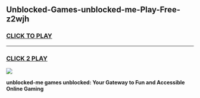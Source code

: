 
## Unblocked-Games-unblocked-me-Play-Free-z2wjh
<h3>
<a href="https://premium76.site?title=unblocked-me&ref=21A">CLICK TO PLAY</a></h3>
<hr>

<h3>
<a href="https://premium76.site?title=unblocked-me&ref=21A">CLICK 2 PLAY</a>
  
</h3>

<a href="https://premium76.site?title=unblocked-me&ref=21A"><img src="https://clearcache.store/games.png"></a>


**unblocked-me games unblocked: Your Gateway to Fun and Accessible Online Gaming**
